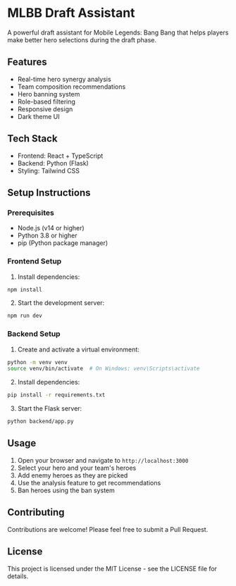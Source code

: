 # MLBB Draft Assistant

A powerful draft assistant for Mobile Legends: Bang Bang that helps players make better hero selections during the draft phase.

## Features

- Real-time hero synergy analysis
- Team composition recommendations
- Hero banning system
- Role-based filtering
- Responsive design
- Dark theme UI

## Tech Stack

- Frontend: React + TypeScript
- Backend: Python (Flask)
- Styling: Tailwind CSS

## Setup Instructions

### Prerequisites

- Node.js (v14 or higher)
- Python 3.8 or higher
- pip (Python package manager)

### Frontend Setup

1. Install dependencies:
```bash
npm install
```

2. Start the development server:
```bash
npm run dev
```

### Backend Setup

1. Create and activate a virtual environment:
```bash
python -m venv venv
source venv/bin/activate  # On Windows: venv\Scripts\activate
```

2. Install dependencies:
```bash
pip install -r requirements.txt
```

3. Start the Flask server:
```bash
python backend/app.py
```

## Usage

1. Open your browser and navigate to `http://localhost:3000`
2. Select your hero and your team's heroes
3. Add enemy heroes as they are picked
4. Use the analysis feature to get recommendations
5. Ban heroes using the ban system

## Contributing

Contributions are welcome! Please feel free to submit a Pull Request.

## License

This project is licensed under the MIT License - see the LICENSE file for details. 